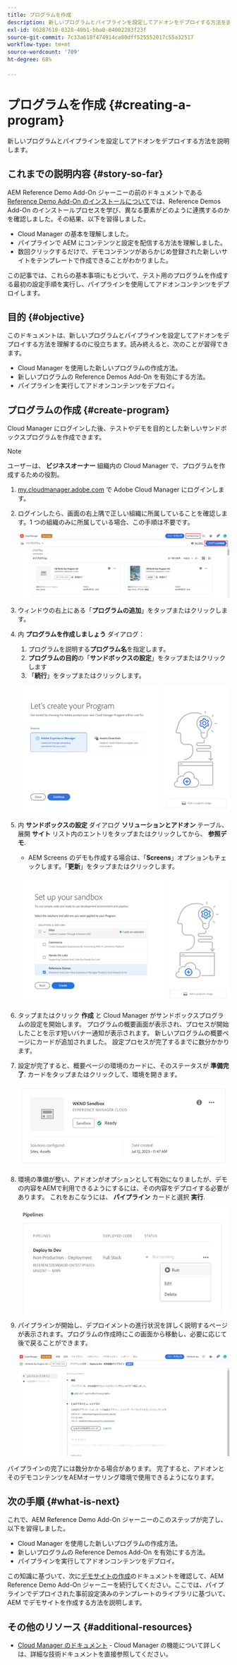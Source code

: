 ```yaml
---
title: プログラムを作成
description: 新しいプログラムとパイプラインを設定してアドオンをデプロイする方法を説明します。
exl-id: 06287618-0328-40b1-bba8-84002283f23f
source-git-commit: 7c33a618f474914ca80dff525552017c55a32517
workflow-type: tm+mt
source-wordcount: '709'
ht-degree: 68%

---
```



# プログラムを作成 {#creating-a-program}

新しいプログラムとパイプラインを設定してアドオンをデプロイする方法を説明します。

## これまでの説明内容 {#story-so-far}

AEM Reference Demo Add-On ジャーニーの前のドキュメントである [Reference Demo Add-On のインストールについて](installation.md)では、Reference Demos Add-On のインストールプロセスを学び、異なる要素がどのように連携するのかを確認しました。その結果、以下を習得しました。

* Cloud Manager の基本を理解しました。
* パイプラインで AEM にコンテンツと設定を配信する方法を理解しました。
* 数回クリックするだけで、デモコンテンツがあらかじめ登録された新しいサイトをテンプレートで作成できることがわかりました。

この記事では、これらの基本事項にもとづいて、テスト用のプログラムを作成する最初の設定手順を実行し、パイプラインを使用してアドオンコンテンツをデプロイします。

## 目的 {#objective}

このドキュメントは、新しいプログラムとパイプラインを設定してアドオンをデプロイする方法を理解するのに役立ちます。読み終えると、次のことが習得できます。

* Cloud Manager を使用した新しいプログラムの作成方法。
* 新しいプログラムの Reference Demos Add-On を有効にする方法。
* パイプラインを実行してアドオンコンテンツをデプロイ。

## プログラムの作成 {#create-program}

Cloud Manager にログインした後、テストやデモを目的とした新しいサンドボックスプログラムを作成できます。

>[!NOTE]
>
>ユーザーは、 **ビジネスオーナー** 組織内の Cloud Manager で、プログラムを作成するための役割。

1. [my.cloudmanager.adobe.com](https://my.cloudmanager.adobe.com/) で Adobe Cloud Manager にログインします。

1. ログインしたら、画面の右上隅で正しい組織に所属していることを確認します。1 つの組織のみに所属している場合、この手順は不要です。

   ![Cloud Manager の概要](assets/cloud-manager.png)

1. ウィンドウの右上にある「**プログラムの追加**」をタップまたはクリックします。

1. 内 **プログラムを作成しましょう** ダイアログ：

   1. プログラムを説明する&#x200B;**プログラム名**&#x200B;を指定します。
   1. **プログラムの目的**&#x200B;の「**サンドボックスの設定**」をタップまたはクリックします
   1. 「**続行**」をタップまたはクリックします。

   ![プログラムを作成ダイアログ](assets/create-program.png)

1. 内 **サンドボックスの設定** ダイアログ **ソリューションとアドオン** テーブル、展開 **サイト** リスト内のエントリをタップまたはクリックしてから、 **参照デモ**.

   * AEM Screens のデモも作成する場合は、「**Screens**」オプションもチェックします。「**更新**」をタップまたはクリックします。

   ![プログラム設定で参照用デモ用のアドオンを選択する](assets/select-reference-demo-add-on.png)


1. タップまたはクリック **作成** と Cloud Manager がサンドボックスプログラムの設定を開始します。 プログラムの概要画面が表示され、プロセスが開始したことを示す短いバナー通知が表示されます。 新しいプログラムの概要ページにカードが追加されました。 設定プロセスが完了するまでに数分かかります。

1. 設定が完了すると、概要ページの環境のカードに、そのステータスが **準備完了**. カードをタップまたはクリックして、環境を開きます。

   ![プログラムの作成完了](assets/ready.png)

1. 環境の準備が整い、アドオンがオプションとして有効になりましたが、デモの内容をAEMで利用できるようにするには、その内容をデプロイする必要があります。 これをおこなうには、 **パイプライン** カードと選択 **実行**.

   ![開始](assets/run.png)

1. パイプラインが開始し、デプロイメントの進行状況を詳しく説明するページが表示されます。プログラムの作成時にこの画面から移動し、必要に応じて後で戻ることができます。

   ![デプロイメント](assets/deployment.png)

パイプラインの完了には数分かかる場合があります。 完了すると、アドオンとそのデモコンテンツをAEMオーサリング環境で使用できるようになります。

## 次の手順 {#what-is-next}

これで、AEM Reference Demo Add-On ジャーニーのこのステップが完了し、以下を習得しました。

* Cloud Manager を使用した新しいプログラムの作成方法。
* 新しいプログラムの Reference Demos Add-On を有効にする方法。
* パイプラインを実行してアドオンコンテンツをデプロイ。

この知識に基づいて、次に[デモサイトの作成](create-site.md)のドキュメントを確認して、AEM Reference Demo Add-On ジャーニーを続行してください。ここでは、パイプラインでデプロイされた事前設定済みのテンプレートのライブラリに基づいて、AEM でデモサイトを作成する方法を説明します。

## その他のリソース {#additional-resources}

* [Cloud Manager のドキュメント](https://experienceleague.adobe.com/docs/experience-manager-cloud-service/onboarding/onboarding-concepts/cloud-manager-introduction.html?lang=ja) - Cloud Manager の機能について詳しくは、詳細な技術ドキュメントを直接参照してください。
